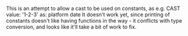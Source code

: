 This is an attempt to allow a cast to be used on constants, as e.g.
   CAST value: '1-2-3' as: platform date
It doesn't work yet, since printing of constants doesn't like having functions in the way - it conflicts with type conversion, and looks like it'll take a bit of work to fix.